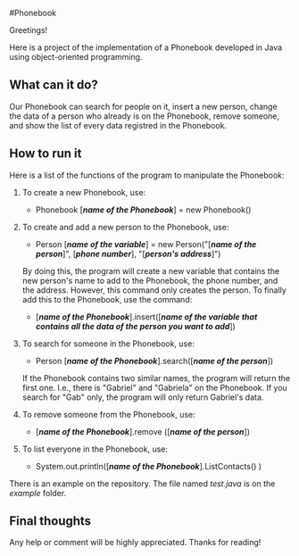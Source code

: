 #Phonebook 

Greetings!

Here is a project of the implementation of a Phonebook developed in Java using object-oriented programming.

## What can it do?
Our Phonebook can search for people on it, insert a new person, change the data of a person who already is on the Phonebook, remove someone, and show the list of every data registred in the Phonebook. 

## How to run it
Here is a list of the functions of the program to manipulate the Phonebook:
1) To create a new Phonebook, use: 
    - Phonebook [***name of the Phonebook***] = new Phonebook()


2) To create and add a new person to the Phonebook, use:
    - Person [***name of the variable***] = new Person("[***name of the person***]", [***phone number***], "[***person's address***]")
    
    By doing this, the program will create a new variable that contains the new person's name to add to the Phonebook, the phone number, and the address. However, this command only creates the person. To finally add this to the Phonebook, use the command:
    - [***name of the Phonebook***].insert([***name of the variable that contains all the data of the person you want to add***])


3) To search for someone in the Phonebook, use: 
    - Person [***name of the Phonebook***].search([***name of the person***])
   
   If the Phonebook contains two similar names, the program will return the first one. I.e., there is "Gabriel" and "Gabriela" on the Phonebook. If you search for "Gab" only, the program will only return Gabriel's data. 


4) To remove someone from the Phonebook, use: 
     - [***name of the Phonebook***].remove ([***name of the person***])
 
 5) To list everyone in the Phonebook, use: 
     - System.out.printIn([***name of the Phonebook***].ListContacts() )


There is an example on the repository. The file named *test.java* is on the *example* folder.

## Final thoughts 
Any help or comment will be highly appreciated. Thanks for reading!

